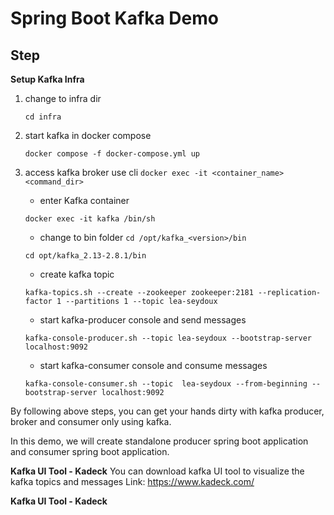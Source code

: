 # Spring Boot Kafka Demo


## Step


**Setup Kafka Infra**

1. change to infra dir 
    ```
   cd infra
   ```
   
2. start kafka in docker compose
   ```shell
   docker compose -f docker-compose.yml up
   ```
   
3. access kafka broker use cli `docker exec -it <container_name> <command_dir>`

   + enter Kafka container
   ```shell
   docker exec -it kafka /bin/sh
   ```
   + change to bin folder `cd /opt/kafka_<version>/bin`
   ```shell
   cd opt/kafka_2.13-2.8.1/bin
   ```
   + create kafka topic
   ```shell
   kafka-topics.sh --create --zookeeper zookeeper:2181 --replication-factor 1 --partitions 1 --topic lea-seydoux
   ```
   + start kafka-producer console and send messages
   ```shell
   kafka-console-producer.sh --topic lea-seydoux --bootstrap-server localhost:9092
   ```
   + start kafka-consumer console and consume messages
   ```shell
   kafka-console-consumer.sh --topic  lea-seydoux --from-beginning --bootstrap-server localhost:9092
   ```

By following above steps, you can get your hands dirty with kafka producer, broker and consumer only using kafka.

In this demo, we will create standalone producer spring boot application and consumer spring boot application.

**Kafka UI Tool - Kadeck**
You can download kafka UI tool to visualize the kafka topics and messages
Link: https://www.kadeck.com/

**Kafka UI Tool - Kadeck**